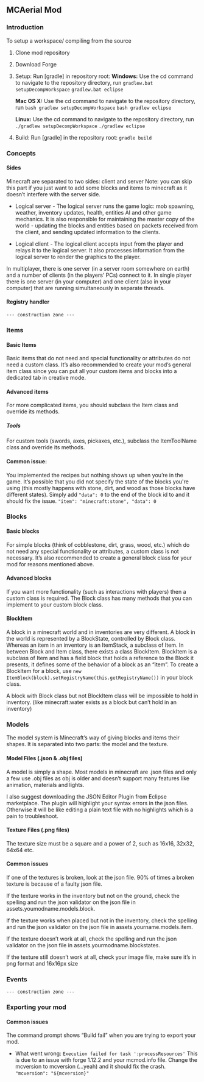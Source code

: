 ## MCAerial Mod

### Introduction

To setup a workspace/ compiling from the source
1. Clone mod repository
2. Download Forge
3. Setup: Run [gradle] in repository root:
	 **Windows:**
	 Use the cd command to navigate to the repository directory, run
	 `gradlew.bat setupDecompWorkspace`
	 `gradlew.bat eclipse`

	 **Mac OS X:**
	 Use the cd command to navigate to the repository directory, run
	 `bash gradlew setupDecompWorkspace`
	 `bash gradlew eclipse`

	 **Linux:**
	 Use the cd command to navigate to the repository directory, run
	 `./gradlew setupDecompWorkspace`
	 `./gradlew eclipse`

4. Build: Run [gradle] in the repository root: ``gradle build``


### Concepts
#### Sides
Minecraft are separated to two sides: client and server
Note: you can skip this part if you just want to add some blocks and items to minecraft as it doesn’t interfere with the server side.

* Logical server - The logical server runs the game logic: mob spawning, weather, inventory updates, health, entities AI and other game mechanics. It is also responsible for maintaining the master copy of the world - updating the blocks and entities based on packets received from the client, and sending updated information to the clients.

* Logical client - The logical client accepts input from the player and relays it to the logical server. It also processes information from the logical server to render the graphics to the player.

In multiplayer, there is one server (in a server room somewhere on earth) and a number of clients (in the players’ PCs) connect to it. In single player there is one server (in your computer) and one client (also in your computer) that are running simultaneously in separate threads.


#### Registry handler
	--- construction zone ---


### Items
#### Basic Items
Basic items that do not need and special functionality or attributes do not need a custom class. It’s also recommended to create your mod’s general item class since you can put all your custom items and blocks into a dedicated tab in creative mode.

#### Advanced items
For more complicated items, you should subclass the Item class and override its methods.

##### Tools
For custom tools (swords, axes, pickaxes, etc.), subclass the ItemToolName class and override its methods.

#### Common issue:
You implemented the recipes but nothing shows up when you’re in the game. It’s possible that you did not specify the state of the blocks you're using (this mostly happens with stone, dirt, and wood as those blocks have different states).  Simply add ``"data": 0`` to the end of the block id to and it should fix the issue.
``"item": "minecraft:stone", "data": 0``


### Blocks
#### Basic blocks
For simple blocks (think of cobblestone, dirt, grass, wood, etc.) which do not need any special functionality or attributes, a custom class is not necessary. It’s also recommended to create a general block class for your mod for reasons mentioned above.

#### Advanced blocks

If you want more functionality (such as interactions with players) then a custom class is required. The Block class has many methods that you can implement to your custom block class.

#### BlockItem
A block in a minecraft world and in inventories are very different. A block in the world is represented by a BlockState, controlled by Block class. Whereas an item in an inventory is an ItemStack, a subclass of Item. In between Block and Item class, there exists a class BlockItem. BlockItem is a subclass of Item and has a field block that holds a reference to the Block it presents, it defines some of the behavior of a block as an “item”. To create a BlockItem for a block, use ``new ItemBlock(block).setRegistryName(this.getRegistryName())`` in your block class.

A block with Block class but not BlockItem class will be impossible to hold in inventory. (like minecraft:water exists as a block but can’t hold in an inventory)

### Models
The model system is Minecraft’s way of giving blocks and items their shapes. It is separated into two parts: the model and the texture.
#### Model Files (.json & .obj files)
A model is simply a shape. Most models in minecraft are .json files and only a few use .obj files as obj is older and doesn’t support many features like animation, materials and lights.

I also suggest downloading the JSON Editor Plugin from Eclipse marketplace. The plugin will highlight your syntax errors in the json files. Otherwise it will be like editing a plain text file with no highlights which is a pain to troubleshoot.

#### Texture Files (.png files)
The texture size must be a square and a power of 2, such as 16x16, 32x32, 64x64 etc.
#### Common issues

If one of the textures is broken, look at the json file. 90% of times a broken texture is because of a faulty json file.

If the texture works in the inventory but not on the ground, check the spelling and run the json validator on the json file in assets.youmodname.models.block.

If the texture works when placed but not in the inventory, check the spelling and run the json validator on the json file in assets.yourname.models.item.

If the texture doesn’t work at all, check the spelling and run the json validator on the json file in assets.yourmodname.blockstates.

If the texture still doesn’t work at all, check your image file, make sure it’s in png format and 16x16px size


### Events
	--- construction zone ---

### Exporting your mod

#### Common issues
The command prompt shows “Build fail” when you are trying to export your mod.
* What went wrong:
``Execution failed for task ':processResources'``
This is due to an issue with forge 1.12.2 and your mcmod.info file. Change the mcversion to mcversion (...yeah) and it should fix the crash.
`"mcversion": "${mcversion}"`
